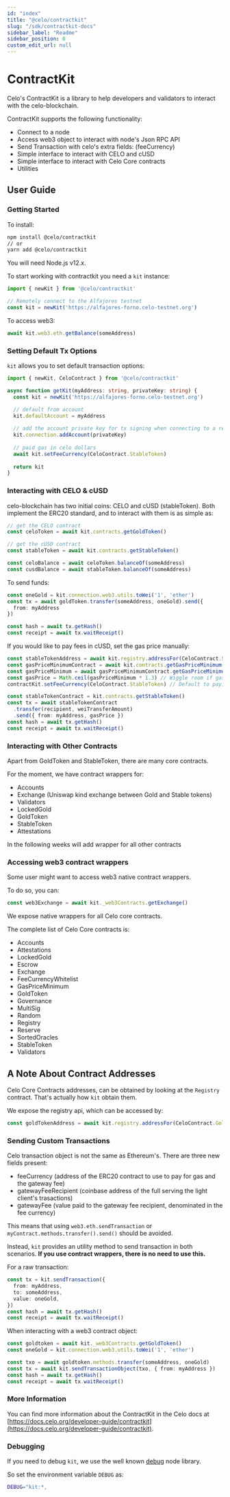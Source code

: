 ```yaml
---
id: "index"
title: "@celo/contractkit"
slug: "/sdk/contractkit-docs"
sidebar_label: "Readme"
sidebar_position: 0
custom_edit_url: null
---
```


# ContractKit

Celo's ContractKit is a library to help developers and validators to interact with the celo-blockchain.

ContractKit supports the following functionality:

- Connect to a node
- Access web3 object to interact with node's Json RPC API
- Send Transaction with celo's extra fields: (feeCurrency)
- Simple interface to interact with CELO and cUSD
- Simple interface to interact with Celo Core contracts
- Utilities

## User Guide

### Getting Started

To install:

```bash
npm install @celo/contractkit
// or
yarn add @celo/contractkit
```

You will need Node.js v12.x. 

To start working with contractkit you need a `kit` instance:

```ts
import { newKit } from '@celo/contractkit'

// Remotely connect to the Alfajores testnet
const kit = newKit('https://alfajores-forno.celo-testnet.org')
```

To access web3:

```ts
await kit.web3.eth.getBalance(someAddress)
```

### Setting Default Tx Options

`kit` allows you to set default transaction options:

```ts
import { newKit, CeloContract } from '@celo/contractkit'

async function getKit(myAddress: string, privateKey: string) {
  const kit = newKit('https://alfajores-forno.celo-testnet.org')

  // default from account 
  kit.defaultAccount = myAddress
  
  // add the account private key for tx signing when connecting to a remote node
  kit.connection.addAccount(privateKey)
  
  // paid gas in celo dollars
  await kit.setFeeCurrency(CeloContract.StableToken)
  
  return kit
}
```

### Interacting with CELO & cUSD

celo-blockchain has two initial coins: CELO and cUSD (stableToken).
Both implement the ERC20 standard, and to interact with them is as simple as:

```ts
// get the CELO contract
const celoToken = await kit.contracts.getGoldToken()

// get the cUSD contract
const stableToken = await kit.contracts.getStableToken()

const celoBalance = await celoToken.balanceOf(someAddress)
const cusdBalance = await stableToken.balanceOf(someAddress)
```

To send funds:

```ts
const oneGold = kit.connection.web3.utils.toWei('1', 'ether')
const tx = await goldToken.transfer(someAddress, oneGold).send({
  from: myAddress
})

const hash = await tx.getHash()
const receipt = await tx.waitReceipt()
```

If you would like to pay fees in cUSD, set the gas price manually:

```ts
const stableTokenAddress = await kit.registry.addressFor(CeloContract.StableToken)
const gasPriceMinimumContract = await kit.contracts.getGasPriceMinimum()
const gasPriceMinimum = await gasPriceMinimumContract.getGasPriceMinimum(stableTokenAddress)
const gasPrice = Math.ceil(gasPriceMinimum * 1.3) // Wiggle room if gas price minimum changes before tx is sent
contractKit.setFeeCurrency(CeloContract.StableToken) // Default to paying fees in cUSD

const stableTokenContract = kit.contracts.getStableToken()
const tx = await stableTokenContract
  .transfer(recipient, weiTransferAmount)
  .send({ from: myAddress, gasPrice })
const hash = await tx.getHash()
const receipt = await tx.waitReceipt()
```

### Interacting with Other Contracts

Apart from GoldToken and StableToken, there are many core contracts.

For the moment, we have contract wrappers for:

- Accounts
- Exchange (Uniswap kind exchange between Gold and Stable tokens)
- Validators
- LockedGold
- GoldToken
- StableToken
- Attestations

In the following weeks will add wrapper for all other contracts

### Accessing web3 contract wrappers

Some user might want to access web3 native contract wrappers.

To do so, you can:

```ts
const web3Exchange = await kit._web3Contracts.getExchange()
```

We expose native wrappers for all Celo core contracts.

The complete list of Celo Core contracts is:

- Accounts
- Attestations
- LockedGold
- Escrow
- Exchange
- FeeCurrencyWhitelist
- GasPriceMinimum
- GoldToken
- Governance
- MultiSig
- Random
- Registry
- Reserve
- SortedOracles
- StableToken
- Validators

## A Note About Contract Addresses

Celo Core Contracts addresses, can be obtained by looking at the `Registry` contract.
That's actually how `kit` obtain them.

We expose the registry api, which can be accessed by:

```ts
const goldTokenAddress = await kit.registry.addressFor(CeloContract.GoldToken)
```

### Sending Custom Transactions

Celo transaction object is not the same as Ethereum's. There are three new fields present:

- feeCurrency (address of the ERC20 contract to use to pay for gas and the gateway fee)
- gatewayFeeRecipient (coinbase address of the full serving the light client's trasactions)
- gatewayFee (value paid to the gateway fee recipient, denominated in the fee currency)

This means that using `web3.eth.sendTransaction` or `myContract.methods.transfer().send()` should be avoided.

Instead, `kit` provides an utility method to send transaction in both scenarios. **If you use contract wrappers, there is no need to use this.**

For a raw transaction:

```ts
const tx = kit.sendTransaction({
  from: myAddress,
  to: someAddress,
  value: oneGold,
})
const hash = await tx.getHash()
const receipt = await tx.waitReceipt()
```

When interacting with a web3 contract object:

```ts
const goldtoken = await kit._web3Contracts.getGoldToken()
const oneGold = kit.connection.web3.utils.toWei('1', 'ether')

const txo = await goldtoken.methods.transfer(someAddress, oneGold)
const tx = await kit.sendTransactionObject(txo, { from: myAddress })
const hash = await tx.getHash()
const receipt = await tx.waitReceipt()
```

### More Information

You can find more information about the ContractKit in the Celo docs at [https://docs.celo.org/developer-guide/contractkit](https://docs.celo.org/developer-guide/contractkit).

### Debugging

If you need to debug `kit`, we use the well known [debug](https://github.com/visionmedia/debug) node library.

So set the environment variable `DEBUG` as:

```bash
DEBUG="kit:*,
```
